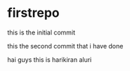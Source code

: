 # firstrepo
this is the initial commit


this the second commit that i have done

hai guys this is harikiran aluri
